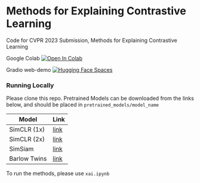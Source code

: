 # Methods for Explaining Contrastive Learning
Code for CVPR 2023 Submission, Methods for Explaining Contrastive Learning

Google Colab [![Open In Colab](https://colab.research.google.com/assets/colab-badge.svg)](https://www.google.com/)

Gradio web-demo [![Hugging Face Spaces](https://img.shields.io/badge/%F0%9F%A4%97%20Hugging%20Face-Spaces-blue)](https://www.google.com/)

### Running Locally

Please clone this repo. Pretrained Models can be downloaded from the links below, and should be placed in `pretrained_models/model_name`

| Model  | Link |
| ------------- | ------------- |
| SimCLR (1x)  | [link](https://drive.google.com/file/d/1UHePxqfxZZUICndKFPCE4Zuz81qe8ml1/view?usp=share_link)  |
| SimCLR (2x) | [link](https://drive.google.com/file/d/1XP0fTLWNPVz_vV2PcajnAGSyhHNHCMlc/view?usp=share_link)  |
| SimSiam | [link](https://drive.google.com/file/d/1fscbMo99XdCQjRnpS1wWvpAWB1r_va4z/view?usp=share_link)  |
| Barlow Twins  | [link](https://drive.google.com/file/d/1bukHh3jCycNHfLDhRvXoqxGG0-X1dREw/view?usp=share_link)  |

To run the methods, please use `xai.ipynb`
